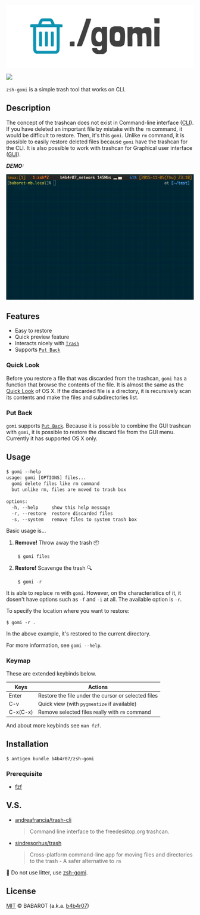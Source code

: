 [![](https://raw.githubusercontent.com/b4b4r07/screenshots/master/gomi/logo.png)][gomi]

[![](http://img.shields.io/badge/license-MIT-blue.svg?style=flat-square)][license]

`zsh-gomi` is a simple trash tool that works on CLI.

## Description

The concept of the trashcan does not exist in Command-line interface ([CLI](http://en.wikipedia.org/wiki/Command-line_interface)). If you have deleted an important file by mistake with the `rm` command, it would be difficult to restore. Then, it's this `gomi`. Unlike `rm` command, it is possible to easily restore deleted files because `gomi` have the trashcan for the CLI. It is also possible to work with trashcan for Graphical user interface ([GUI](http://en.wikipedia.org/wiki/Graphical_user_interface)).

***DEMO:***

[![DEMO](https://raw.githubusercontent.com/b4b4r07/screenshots/master/zsh-gomi/demo.gif)][gomi]

## Features

- Easy to restore
- Quick preview feature
- Interacts nicely with [`Trash`](http://en.wikipedia.org/wiki/Trash_(computing))
- Supports [`Put Back`](http://www.mac-fusion.com/trash-tip-how-to-put-files-back-to-their-original-location/)

### Quick Look

Before you restore a file that was discarded from the trashcan, `gomi` has a function that browse the contents of the file. It is almost the same as the [Quick Look](http://en.wikipedia.org/wiki/Quick_Look) of OS X.
If the discarded file is a directory, it is recursively scan its contents and make the files and subdirectories list.

### Put Back

`gomi` supports [`Put Back`](http://www.mac-fusion.com/trash-tip-how-to-put-files-back-to-their-original-location/). Because it is possible to combine the GUI trashcan with `gomi`, it is possible to restore the discard file from the GUI menu. Currently it has supported OS X only.

## Usage

```console
$ gomi --help
usage: gomi [OPTIONS] files...
  gomi delete files like rm command
  but unlike rm, files are moved to trash box

options:
  -h, --help     show this help message
  -r, --restore  restore discarded files
  -s, --system   remove files to system trash box
```

Basic usage is...

1. **Remove!** Throw away the trash :package:

		$ gomi files

2. **Restore!** Scavenge the trash :mag:

		$ gomi -r

It is able to replace `rm` with `gomi`. However, on the characteristics of it, it dosen't have options such as `-f` and `-i` at all. The available option is `-r`.

To specify the location where you want to restore:

	$ gomi -r .

In the above example, it's restored to the current directory.

For more information, see `gomi --help`.

### Keymap

These are extended keybinds below.

| Keys | Actions |
|------|-------|
| Enter    | Restore the file under the cursor or selected files |
| C-v | Quick view (with `pygmentize` if available) |
| C-x(C-x) | Remove selected files really with `rm` command |

And about more keybinds see `man fzf`.

## Installation

	$ antigen bundle b4b4r07/zsh-gomi

### Prerequisite

- [fzf](https://github.com/junegunn/fzf)

## V.S.

- [andreafrancia/trash-cli](https://github.com/andreafrancia/trash-cli)

	> Command line interface to the freedesktop.org trashcan.

- [sindresorhus/trash](https://github.com/sindresorhus/trash)

	> Cross-platform command-line app for moving files and directories to the trash - A safer alternative to `rm`

:do_not_litter: Do not use litter, use [zsh-gomi][gomi].

## License

[MIT][license] © BABAROT (a.k.a. [b4b4r07](http://tellme.tokyo))

[license]: http://b4b4r07.mit-license.org
[gomi]: https://github.com/b4b4r07/zsh-gomi